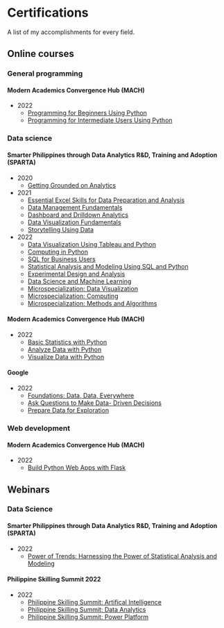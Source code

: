 # Certifications
A list of my accomplishments for every field.

## Online courses
### General programming
#### Modern Academics Convergence Hub (MACH)
* 2022
  * [Programming for Beginners Using Python](cerfificates/online_courses/../../certificates/online_courses/general_programming/MACH/MACH%20Programming%20For%20Beginners%20Using%20Python.pdf)
  * [Programming for Intermediate Users Using Python](certificates/online_courses/general_programming/MACH/MACH%20Programming%20for%20Intermediate%20Users%20Using%20Python.pdf)

### Data science
#### Smarter Philippines through Data Analytics R&D, Training and Adoption (SPARTA)
* 2020
  * [Getting Grounded on Analytics](certificates/online_courses/data_science/SPARTA/Getting%20Grounded%20on%20Analytics.pdf)
* 2021
  * [Essential Excel Skills for Data Preparation and Analysis](certificates/online_courses/data_science/SPARTA/Essential%20Excel%20Skills%20for%20Data%20Preparation%20and%20Analysis.pdf)
  * [Data Management Fundamentals](certificates/online_courses/data_science/SPARTA/Data%20Management%20Fundamentals.pdf)
  * [Dashboard and Drilldown Analytics](certificates/online_courses/data_science/SPARTA/Dashboards%20and%20Drill-Down%20Analytics.pdf)
  * [Data Visualization Fundamentals](certificates/online_courses/data_science/SPARTA/Data%20Visualization%20Fundamentals.pdf)
  * [Storytelling Using Data](certificates/online_courses/data_science/SPARTA/Storytelling%20Using%20Data.pdf)
* 2022
  * [Data Visualization Using Tableau and Python](certificates/online_courses/data_science/SPARTA/Data%20Visualization%20Using%20Tableau%20and%20Python.pdf)
  * [Computing in Python](certificates/online_courses/data_science/SPARTA/Computing%20in%20Python.pdf)
  * [SQL for Business Users](certificates/online_courses/data_science/SPARTA/SQL%20for%20Business%20Users.pdf)
  * [Statistical Analysis and Modeling Using SQL and Python](certificates/online_courses/data_science/SPARTA/Statistical%20Analysis%20and%20Modeling%20Using%20SQL%20and%20Python.pdf)
  * [Experimental Design and Analysis](certificates/online_courses/data_science/SPARTA/Experimental%20Design%20and%20Analysis.pdf)
  * [Data Science and Machine Learning](certificates/online_courses/data_science/SPARTA/Data%20Science%20and%20Machine%20Learning%20Using%20Python.pdf)
  * [Microspecialization: Data Visualization](certificates/online_courses/data_science/SPARTA/Data%20VisualizationMicrospecialization%20Pathway.pdf)
  * [Microspecialization: Computing](certificates/online_courses/data_science/SPARTA/ComputingMicrospecialization%20Pathway.pdf)
  * [Microspecialization: Methods and Algorithms](certificates/online_courses/data_science/SPARTA/Methods%20and%20AlgorithmsMicrospecialization%20Pathway.pdf)

#### Modern Academics Convergence Hub (MACH)
* 2022
  * [Basic Statistics with Python](certificates/online_courses/data_science/MACH/MACH%20Basic%20Statistics%20with%20Python.pdf)
  * [Analyze Data with Python](certificates/online_courses/data_science/MACH/MACH%20Analyze%20Data%20with%20Python.pdf)
  * [Visualize Data with Python](certificates/online_courses/data_science/MACH/MACH%20Visualize%20Data%20with%20Python.pdf)

#### Google
* 2022
  * [Foundations: Data, Data, Everywhere](certificates/online_courses/data_science/Google/Coursera%2098WLY7GTYQXP.pdf)
  * [Ask Questions to Make Data- Driven Decisions](certificates/online_courses/data_science/Google/Coursera%20AFYSP9AT688L.pdf)
  * [Prepare Data for Exploration](certificates/online_courses/data_science/Google/Coursera%Coursera%20NRBJSJUC23CB.pdf.pdf)

### Web development
#### Modern Academics Convergence Hub (MACH)
* 2022
  * [Build Python Web Apps with Flask](certificates/online_courses/web_development/MACH/MACH%20Build%20Python%20Web%20Apps%20with%20Flask.pdf)

## Webinars
### Data Science
#### Smarter Philippines through Data Analytics R&D, Training and Adoption (SPARTA)
* 2022
  * [Power of Trends: Harnessing the Power of Statistical Analysis and Modeling](certificates/webinars/SPARTA/E-CERTIFICATE%20POWER%20OF%20TRENDS.pdf)
#### Philippine Skilling Summit 2022
* 2022
  * [Philippine Skilling Summit: Artifical Intelligence](certificates/webinars/philippine_skilling_summit/Artificial%20Intelligence%20Track%20-%20Skilling%20Summit%202022.jpeg)
  * [Philippine Skilling Summit: Data Analytics](certificates/webinars/philippine_skilling_summit/Data%20Analytics%20Track%20-%20Skilling%20Summit%202022.jpeg)
  * [Philippine Skilling Summit: Power Platform](certificates/webinars/philippine_skilling_summit/Power%20Platform%20Track%20-%20Skilling%20Summit%202022.jpeg)